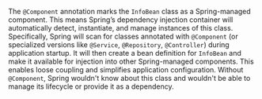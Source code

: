 The `@Component` annotation marks the `InfoBean` class as a Spring-managed component. This means Spring’s dependency injection container will automatically detect, instantiate, and manage instances of this class.  Specifically, Spring will scan for classes annotated with `@Component` (or specialized versions like `@Service`, `@Repository`, `@Controller`) during application startup. It will then create a bean definition for `InfoBean` and make it available for injection into other Spring-managed components. This enables loose coupling and simplifies application configuration.  Without `@Component`, Spring wouldn't know about this class and wouldn't be able to manage its lifecycle or provide it as a dependency.